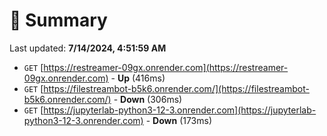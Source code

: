 # 📖 Summary
Last updated: **7/14/2024, 4:51:59 AM**

- `GET` [https://restreamer-09gx.onrender.com](https://restreamer-09gx.onrender.com) - **Up** (416ms)
- `GET` [https://filestreambot-b5k6.onrender.com/](https://filestreambot-b5k6.onrender.com/) - **Down** (306ms)
- `GET` [https://jupyterlab-python3-12-3.onrender.com](https://jupyterlab-python3-12-3.onrender.com) - **Down** (173ms)
